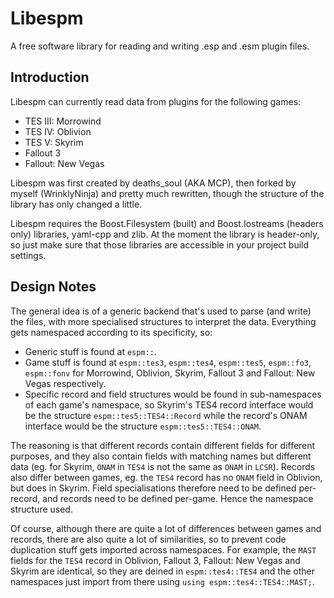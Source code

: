 # Libespm

A free software library for reading and writing .esp and .esm plugin files.

## Introduction

Libespm can currently read data from plugins for the following games:

* TES III: Morrowind
* TES IV: Oblivion
* TES V: Skyrim
* Fallout 3
* Fallout: New Vegas

Libespm was first created by deaths_soul (AKA MCP), then forked by myself (WrinklyNinja) and pretty much rewritten, though the structure of the library has only changed a little.

Libespm requires the Boost.Filesystem (built) and Boost.Iostreams (headers only) libraries, yaml-cpp and zlib. At the moment the library is header-only, so just make sure that those libraries are accessible in your project build settings.

## Design Notes

The general idea is of a generic backend that's used to parse (and write) the files, with more specialised structures to interpret the data. Everything gets namespaced according to its specificity, so:

* Generic stuff is found at `espm::`.
* Game stuff is found at `espm::tes3`, `espm::tes4`, `espm::tes5`, `espm::fo3`, `espm::fonv` for Morrowind, Oblivion, Skyrim, Fallout 3 and Fallout: New Vegas respectively.
* Specific record and field structures would be found in sub-namespaces of each game's namespace, so Skyrim's TES4 record interface would be the structure `espm::tes5::TES4::Record` while the record's ONAM interface would be the structure `espm::tes5::TES4::ONAM`.

The reasoning is that different records contain different fields for different purposes, and they also contain fields with matching names but different data (eg. for Skyrim, `ONAM` in `TES4` is not the same as `ONAM` in `LCSR`). Records also differ between games, eg. the `TES4` record has no `ONAM` field in Oblivion, but does in Skyrim. Field specialisations therefore need to be defined per-record, and records need to be defined per-game. Hence the namespace structure used.

Of course, although there are quite a lot of differences between games and records, there are also quite a lot of similarities, so to prevent code duplication stuff gets imported across namespaces. For example, the `MAST` fields for the `TES4` record in Oblivion, Fallout 3, Fallout: New Vegas and Skyrim are identical, so they are deined in `espm::tes4::TES4` and the other namespaces just import from there using `using espm::tes4::TES4::MAST;`.
